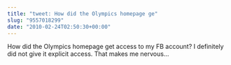```yaml
---
title: "tweet: How did the Olympics homepage ge"
slug: "9557018299"
date: "2010-02-24T02:50:30+00:00"
---
```

How did the Olympics homepage get access to my FB account? I definitely did not give it explicit access. That makes me nervous...